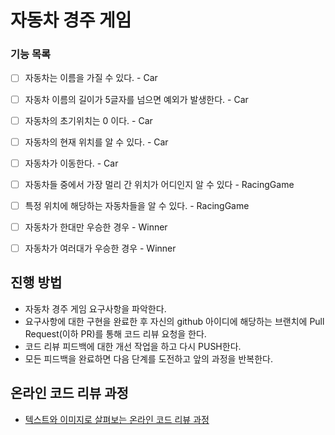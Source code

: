 # 자동차 경주 게임

### 기능 목록
 - [ ] 자동차는 이름을 가질 수 있다. - Car
 - [ ] 자동차 이름의 길이가 5글자를 넘으면 예외가 발생한다.  - Car
 - [ ] 자동차의 초기위치는 0 이다. - Car
 - [ ] 자동차의 현재 위치를 알 수 있다. - Car
 - [ ] 자동차가 이동한다. - Car
 - [ ] 자동차들 중에서 가장 멀리 간 위치가 어디인지 알 수 있다 - RacingGame
 - [ ] 특정 위치에 해당하는 자동차들을 알 수 있다. - RacingGame
 - [ ] 자동차가 한대만 우승한 경우 - Winner
 - [ ] 자동차가 여러대가 우승한 경우 - Winner


## 진행 방법
* 자동차 경주 게임 요구사항을 파악한다.
* 요구사항에 대한 구현을 완료한 후 자신의 github 아이디에 해당하는 브랜치에 Pull Request(이하 PR)를 통해 코드 리뷰 요청을 한다.
* 코드 리뷰 피드백에 대한 개선 작업을 하고 다시 PUSH한다.
* 모든 피드백을 완료하면 다음 단계를 도전하고 앞의 과정을 반복한다.

## 온라인 코드 리뷰 과정
* [텍스트와 이미지로 살펴보는 온라인 코드 리뷰 과정](https://github.com/next-step/nextstep-docs/tree/master/codereview)
